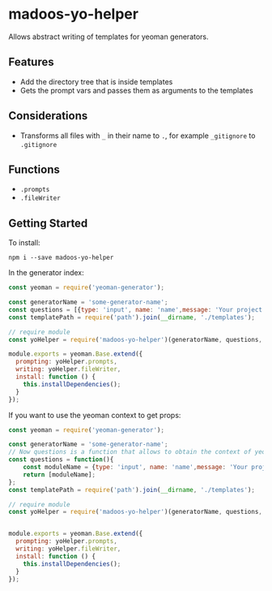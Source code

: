 # madoos-yo-helper

Allows abstract writing of templates for yeoman generators.

## Features

 * Add the directory tree that is inside templates
 * Gets the prompt vars and passes them as arguments to the templates

## Considerations

 * Transforms all files with `_` in their name to `.`, for example `_gitignore` to `.gitignore`

## Functions

  * `.prompts`
  * `.fileWriter`

## Getting Started

To install:

    npm i --save madoos-yo-helper

In the generator index:

``` javascript
const yeoman = require('yeoman-generator');

const generatorName = 'some-generator-name';
const questions = [{type: 'input', name: 'name',message: 'Your project name',default: null}];    
const templatePath = require('path').join(__dirname, './templates');

// require module
const yoHelper = require('madoos-yo-helper')(generatorName, questions, templatePath);

module.exports = yeoman.Base.extend({
  prompting: yoHelper.prompts,
  writing: yoHelper.fileWriter, 
  install: function () {
    this.installDependencies();
  }
});
```

If you want to use the yeoman context to get props:

``` javascript
const yeoman = require('yeoman-generator');

const generatorName = 'some-generator-name';
// Now questions is a function that allows to obtain the context of yeoman
const questions = function(){
    const moduleName = {type: 'input', name: 'name',message: 'Your project name',default: this.appname}
    return [moduleName];
};
const templatePath = require('path').join(__dirname, './templates');

// require module
const yoHelper = require('madoos-yo-helper')(generatorName, questions, templatePath);


module.exports = yeoman.Base.extend({
  prompting: yoHelper.prompts,
  writing: yoHelper.fileWriter, 
  install: function () {
    this.installDependencies();
  }
});
```
